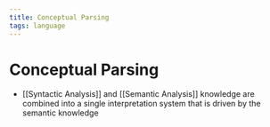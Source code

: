 ```yaml
---
title: Conceptual Parsing
tags: language
---
```


# Conceptual Parsing
- [[Syntactic Analysis]] and [[Semantic Analysis]] knowledge are combined into a single interpretation system that is driven by the semantic knowledge








































